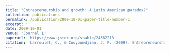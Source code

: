 ```yaml
---
title: "Entrepreneurship and growth: A Latin American paradox?"
collection: publications
permalink: /publication/2009-10-01-paper-title-number-1
excerpt: ''
date: 2009-10-01
venue: 'Journal 1'
paperurl: 'https://www.jstor.org/stable/24562213'
citation: 'Larroulet, C., & Couyoumdjian, J. P. (2009). Entrepreneurship and growth: A Latin American paradox?. The Independent Review, 14(1), 81-100.'
---
```

